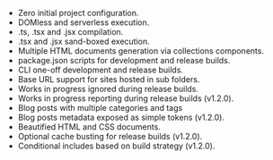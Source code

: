 - Zero initial project configuration.
- DOMless and serverless execution.
- .ts, .tsx and .jsx compilation.
- .tsx and .jsx sand-boxed execution.
- Multiple HTML documents generation via collections components.
- package.json scripts for development and release builds.
- CLI one-off development and release builds.
- Base URL support for sites hosted in sub folders.
- Works in progress ignored during release builds.
- Works in progress reporting during release builds <span>(v1.2.0)</span>.
- Blog posts with multiple categories and tags
- Blog posts metadata exposed as simple tokens <span>(v1.2.0)</span>.
- Beautified HTML and CSS documents.
- Optional cache busting for release builds <span>(v1.2.0)</span>.
- Conditional includes based on build strategy <span>(v1.2.0)</span>.
